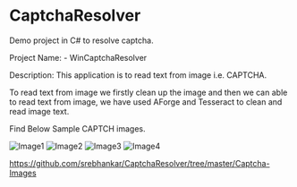 # CaptchaResolver

Demo project in C# to resolve captcha.

Project Name: - WinCaptchaResolver

Description: This application is to read text from image i.e. CAPTCHA.

To read text from image we firstly clean up the image and then we can able to read text from image, we have used AForge and Tesseract to clean and read image text.

Find Below Sample CAPTCH images.

![Image1](https://github.com/srebhankar/CaptchaResolver/tree/master/Captcha-Images/Captcha-1.png)
![Image2](https://github.com/srebhankar/CaptchaResolver/tree/master/Captcha-Images/Captcha-2.png)
![Image3](https://github.com/srebhankar/CaptchaResolver/tree/master/Captcha-Images/Captcha-3.png)
![Image4](https://github.com/srebhankar/CaptchaResolver/tree/master/Captcha-Images/Captcha-4.png)

https://github.com/srebhankar/CaptchaResolver/tree/master/Captcha-Images




